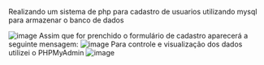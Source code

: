 
Realizando um sistema de php para cadastro de usuarios utilizando mysql para armazenar o banco de dados 

![image](https://github.com/user-attachments/assets/ee55ce1d-a5c6-4257-8986-fba32caa483e)
Assim que for prenchido o formulário de cadastro aparecerá a seguinte mensagem: 
![image](https://github.com/user-attachments/assets/4e345e61-8939-4d41-ab2b-1ff134a54fef)
Para controle e visualização dos dados utilizei o PHPMyAdmin
![image](https://github.com/user-attachments/assets/88166fc9-a4e3-4897-844a-59998bdec6a6)
